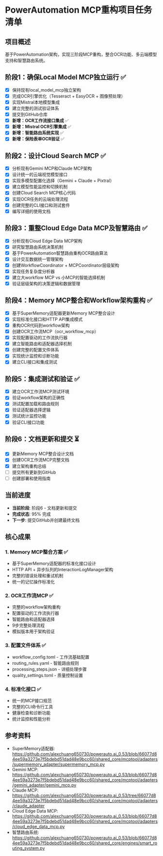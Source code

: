 # PowerAutomation MCP重构项目任务清单

## 项目概述
基于PowerAutomation架构，实现三阶段MCP重构，整合OCR功能、多云端模型支持和智慧路由系统。

## 阶段1：确保Local Model MCP独立运行 ✅
- [x] 保持现有local_model_mcp独立架构
- [x] 完成OCR引擎优化（Tesseract + EasyOCR + 图像预处理）
- [x] 实现Mistral本地模型集成
- [x] 建立完整的测试验证体系
- [x] 提交到GitHub仓库
- [x] **新增：OCR工作流接口集成** ✅
- [x] **新增：Mistral OCR引擎集成** ✅
- [x] **新增：智能路由系统实现** ✅
- [x] **新增：保险表单OCR验证** ✅

## 阶段2：设计Cloud Search MCP ✅
- [x] 分析现有Gemini MCP和Claude MCP架构
- [x] 设计统一的云端视觉模型接口
- [x] 实现多模型配置化选择（Gemini + Claude + Pixtral）
- [x] 建立模型性能监控和切换机制
- [x] 创建Cloud Search MCP核心代码
- [x] 实现OCR任务的云端处理流程
- [x] 创建完整的CLI接口和测试套件
- [x] 编写详细的使用文档

## 阶段3：重整Cloud Edge Data MCP及智慧路由 ✅
- [x] 分析现有Cloud Edge Data MCP架构
- [x] 研究智慧路由系统决策机制
- [x] 基于PowerAutomation智慧路由重构OCR路由算法
- [x] 设计交互数据统一管理架构
- [x] 创建WorkflowCoordinator + MCPCoordinator层级架构
- [x] 实现任务复杂度分析器
- [x] 建立大workflow MCP vs 小MCP的智能选择机制
- [x] 验证层级架构的决策逻辑和数据管理

## 阶段4：Memory MCP整合和Workflow架构重构 ✅
- [x] 基于SuperMemory适配器更新Memory MCP整合设计
- [x] 实现标准化接口和HTTP API集成模式
- [x] 重构OCR代码到workflow架构
- [x] 创建OCR工作流MCP（ocr_workflow_mcp）
- [x] 实现配置驱动的工作流执行器
- [x] 建立智能路由和适配器选择机制
- [x] 创建完整的配置文件体系
- [x] 实现统计监控和诊断功能
- [x] 建立CLI接口和集成测试

## 阶段5：集成测试和验证 ✅
- [x] 建立OCR工作流MCP测试环境
- [x] 验证workflow架构的正确性
- [x] 测试配置加载和路由规则
- [x] 验证适配器选择逻辑
- [x] 测试统计监控功能
- [x] 验证CLI接口功能

## 阶段6：文档更新和提交 ⏳
- [x] 更新Memory MCP整合设计文档
- [x] 创建OCR工作流MCP完整文档
- [x] 建立架构重构总结
- [ ] 提交所有更新到GitHub
- [ ] 创建部署和使用指南

## 当前进度
- **当前阶段**: 阶段6 - 文档更新和提交
- **完成状态**: 95% 完成
- **下一步**: 提交GitHub并创建最终文档

## 核心成果

### 1. Memory MCP整合方案 ✅
- 基于SuperMemory适配器的标准化接口设计
- HTTP API + 异步队列的InteractionLogManager架构
- 完整的错误处理和重试机制
- 统一的记忆操作标准化

### 2. OCR工作流MCP ✅
- 完整的workflow架构重构
- 配置驱动的工作流执行器
- 智能路由和适配器选择
- 9步完整处理流程
- 模拟版本用于架构验证

### 3. 配置文件体系 ✅
- workflow_config.toml - 工作流基础配置
- routing_rules.yaml - 智能路由规则
- processing_steps.json - 详细处理步骤
- quality_settings.toml - 质量控制设置

### 4. 标准化接口 ✅
- 统一的MCP接口规范
- 完整的CLI命令行工具
- 健康检查和诊断功能
- 统计监控和性能分析

## 参考资料
- SuperMemory适配器: https://github.com/alexchuang650730/powerauto.ai_0.53/blob/66077d84ee59a3273e7f5bdebd51dad48e9bcc60/shared_core/mcptool/adapters/supermemory_adapter/supermemory_mcp.py
- Gemini MCP: https://github.com/alexchuang650730/powerauto.ai_0.53/blob/66077d84ee59a3273e7f5bdebd51dad48e9bcc60/shared_core/mcptool/adapters/gemini_adapter/gemini_mcp.py
- Claude MCP: https://github.com/alexchuang650730/powerauto.ai_0.53/tree/66077d84ee59a3273e7f5bdebd51dad48e9bcc60/shared_core/mcptool/adapters/claude_adapter
- Cloud Edge Data MCP: https://github.com/alexchuang650730/powerauto.ai_0.53/blob/66077d84ee59a3273e7f5bdebd51dad48e9bcc60/shared_core/mcptool/adapters/cloud_edge_data_mcp.py
- 智慧路由系统: https://github.com/alexchuang650730/powerauto.ai_0.53/blob/66077d84ee59a3273e7f5bdebd51dad48e9bcc60/shared_core/engines/smart_routing_system.py

